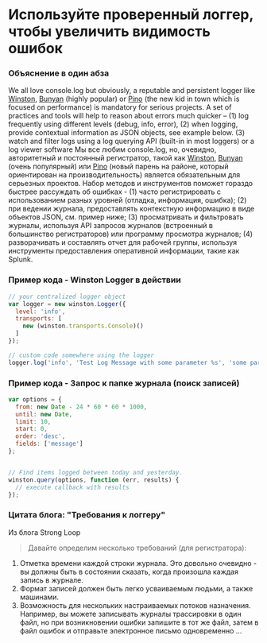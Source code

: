 # Используйте проверенный логгер, чтобы увеличить видимость ошибок

### Объяснение в один абза

We all love console.log but obviously, a reputable and persistent logger like [Winston][winston], [Bunyan][bunyan] (highly popular) or [Pino][pino] (the new kid in town which is focused on performance) is mandatory for serious projects. A set of practices and tools will help to reason about errors much quicker – (1) log frequently using different levels (debug, info, error), (2) when logging, provide contextual information as JSON objects, see example below. (3) watch and filter logs using a log querying API (built-in in most loggers) or a log viewer software
Мы все любим console.log, но, очевидно, авторитетный и постоянный регистратор, такой как [Winston][winston], [Bunyan][bunyan] (очень популярный) или [Pino][pino] (новый парень на районе, который ориентирован на производительность) является обязательным для серьезных проектов. Набор методов и инструментов поможет гораздо быстрее рассуждать об ошибках - (1) часто регистрировать с использованием разных уровней (отладка, информация, ошибка); (2) при ведении журнала, предоставлять контекстную информацию в виде объектов JSON, см. пример ниже; (3) просматривать и фильтровать журналы, используя API запросов журналов (встроенный в большинство регистраторов) или программу просмотра журналов; (4) разворачивать и составлять отчет для рабочей группы, используя инструменты предоставления оперативной информации, такие как Splunk.

[winston]: https://www.npmjs.com/package/winston
[bunyan]: https://www.npmjs.com/package/bunyan
[pino]: https://www.npmjs.com/package/pino

### Пример кода - Winston Logger в действии

```javascript
// your centralized logger object
var logger = new winston.Logger({
  level: 'info',
  transports: [
    new (winston.transports.Console)()
  ]
});

// custom code somewhere using the logger
logger.log('info', 'Test Log Message with some parameter %s', 'some parameter', { anything: 'This is metadata' });

```

### Пример кода - Запрос к папке журнала (поиск записей)

```javascript
var options = {
  from: new Date - 24 * 60 * 60 * 1000,
  until: new Date,
  limit: 10,
  start: 0,
  order: 'desc',
  fields: ['message']
};


// Find items logged between today and yesterday.
winston.query(options, function (err, results) {
  // execute callback with results
});
```

### Цитата блога: "Требования к логгеру"

Из блога Strong Loop

> Давайте определим несколько требований (для регистратора):
1. Отметка времени каждой строки журнала. Это довольно очевидно - вы должны быть в состоянии сказать, когда произошла каждая запись в журнале.
2. Формат записей должен быть легко усваиваемым людьми, а также машинами.
3. Возможность для нескольких настраиваемых потоков назначения. Например, вы можете записывать журналы трассировки в один файл, но при возникновении ошибки запишите в тот же файл, затем в файл ошибок и отправьте электронное письмо одновременно …
